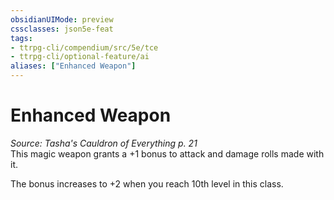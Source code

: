 ```yaml
---
obsidianUIMode: preview
cssclasses: json5e-feat
tags:
- ttrpg-cli/compendium/src/5e/tce
- ttrpg-cli/optional-feature/ai
aliases: ["Enhanced Weapon"]
---
```

# Enhanced Weapon
*Source: Tasha's Cauldron of Everything p. 21*  
This magic weapon grants a +1 bonus to attack and damage rolls made with it.

The bonus increases to +2 when you reach 10th level in this class.